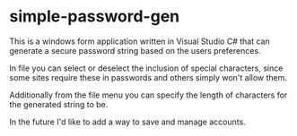 # simple-password-gen
 This is a windows form application written in Visual Studio C# that can generate a secure password string based on the users preferences.
 
 In file you can select or deselect the inclusion of special characters, since some sites require these in passwords and others simply
 won't allow them.

 Additionally from the file menu you can specify the length of characters for the generated string to be.
 
 In the future I'd like to add a way to save and manage accounts.
